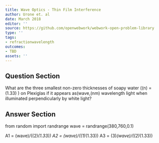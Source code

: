 ```yaml
---
title: Wave Optics - Thin Film Interference
author: Urone et. al
date: March 2018
editor: ''
source: https://github.com/openwebwork/webwork-open-problem-library
type: ''
tags:
- refractionwavelength
outcomes:
- TBD
assets: ''
---
```


## Question Section 

What are the three smallest non-zero thicknesses of soapy water ((n) =(1.33) ) on Plexiglas if it appears as(wave,(nm) wavelength light when illuminated perpendicularly by white light?


## Answer Section

from random import randrange
wave = randrange(380,760,0.1)

A1 = (wave)/((2)*(1.33))
A2 = (wave)/((1)*(1.33))
A3 = (3)*(wave)/((2)*(1.33))